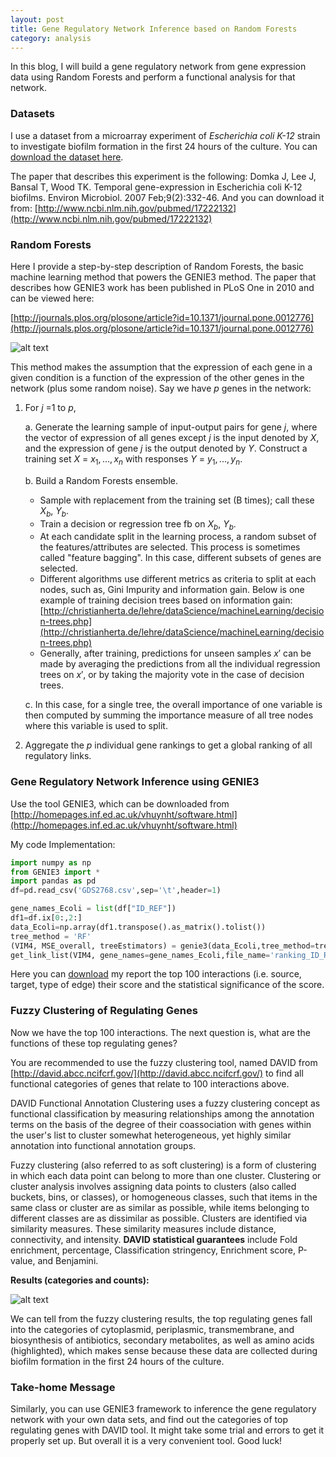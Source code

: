 ```yaml
---
layout: post
title: Gene Regulatory Network Inference based on Random Forests
category: analysis
---
```


In this blog, I will build a gene regulatory network from gene expression data using Random Forests and perform a functional analysis for that network. 

### Datasets

I use a dataset from a microarray experiment of _Escherichia coli K-12_ strain to investigate biofilm formation in the first 24 hours of the culture. You can [download the dataset here](https://github.com/jinzhenfan/jinzhenfan.github.io/blob/master/scripts/RF/GDS2768.csv).

The paper that describes this experiment is the following:
Domka J, Lee J, Bansal T, Wood TK. Temporal gene-expression in Escherichia coli K-12 biofilms. Environ Microbiol. 2007 Feb;9(2):332-46.
And you can download it from:
[http://www.ncbi.nlm.nih.gov/pubmed/17222132](http://www.ncbi.nlm.nih.gov/pubmed/17222132)

### Random Forests

Here I provide a step-by-step description of Random Forests, the basic machine learning method that powers the GENIE3 method. The paper that describes how GENIE3 work has been published in PLoS One in 2010 and can be viewed here:

[http://journals.plos.org/plosone/article?id=10.1371/journal.pone.0012776](http://journals.plos.org/plosone/article?id=10.1371/journal.pone.0012776)

![alt text](https://rawgit.com/jinzhenfan/jinzhenfan.github.io/master/images/RF/RF.png)

This method makes the assumption that the expression of each gene in a given condition is a function of the expression of the other genes in the network (plus some random noise). Say we have $p$ genes in the network: 

1. For $j$ =1 to $p$, 

	a. Generate the learning sample of input-output pairs for gene $j$, where the vector of expression of all genes except $j$ is the input denoted by $X$, and the expression of gene $j$ is the output denoted by $Y$. Construct a training set $X$ = $x_1, ..., x_n$ with responses $Y$ = $y_1, ..., y_n$.

	b.  Build a Random Forests ensemble. 

	* Sample with replacement from the training set (B times); call these $X_b$, $Y_b$.
	* Train a decision or regression tree fb on $X_b$, $Y_b$.
	* At each candidate split in the learning process, a random subset of the features/attributes are selected. This process is sometimes called "feature bagging". In this case, different subsets of genes are selected.
	* Different algorithms use different metrics as criteria to split at each nodes, such as, Gini Impurity and information gain. Below is one example of training decision trees based on information gain:
[http://christianherta.de/lehre/dataScience/machineLearning/decision-trees.php](http://christianherta.de/lehre/dataScience/machineLearning/decision-trees.php)
	* Generally, after training, predictions for unseen samples $x'$ can be made by averaging the predictions from all the individual regression trees on $x'$, or by taking the majority vote in the case of decision trees.

	c.  In this case, for a single tree, the overall importance of one variable is then computed by summing the importance measure of all tree nodes where this variable is used to split. 

2.  Aggregate the $p$ individual gene rankings to get a global ranking of all regulatory links.


### Gene Regulatory Network Inference using GENIE3

Use the tool GENIE3, which can be downloaded from [http://homepages.inf.ed.ac.uk/vhuynht/software.html](http://homepages.inf.ed.ac.uk/vhuynht/software.html)

My code Implementation:

```python
import numpy as np
from GENIE3 import *
import pandas as pd
df=pd.read_csv('GDS2768.csv',sep='\t',header=1)

gene_names_Ecoli = list(df["ID_REF"])
df1=df.ix[0:,2:]
data_Ecoli=np.array(df1.transpose().as_matrix().tolist())
tree_method = 'RF'
(VIM4, MSE_overall, treeEstimators) = genie3(data_Ecoli,tree_method=tree_method,compute_MSE=True)
get_link_list(VIM4, gene_names=gene_names_Ecoli,file_name='ranking_ID_REF.txt')

```

Here you can [download](https://github.com/jinzhenfan/jinzhenfan.github.io/blob/master/scripts/RF/ranking_ID_REF_Top100.txt) my report the top 100 interactions (i.e. source, target, type of edge) their score and the statistical significance of the score.

### Fuzzy Clustering of Regulating Genes

Now we have the top 100 interactions. The next question is, what are the functions of these top regulating genes?

You are recommended to use the fuzzy clustering tool, named DAVID from [http://david.abcc.ncifcrf.gov/](http://david.abcc.ncifcrf.gov/) to find all functional categories of genes that relate to 100 interactions above. 

DAVID Functional Annotation Clustering uses a fuzzy clustering concept as functional classification by measuring relationships among the annotation terms on the basis of the degree of their coassociation with genes within the user's list to cluster somewhat heterogeneous, yet highly similar annotation into functional annotation groups. 

Fuzzy clustering (also referred to as soft clustering) is a form of clustering in which each data point can belong to more than one cluster. Clustering or cluster analysis involves assigning data points to clusters (also called buckets, bins, or classes), or homogeneous classes, such that items in the same class or cluster are as similar as possible, while items belonging to different classes are as dissimilar as possible. Clusters are identified via similarity measures. These similarity measures include distance, connectivity, and intensity. **DAVID statistical guarantees** include Fold enrichment, percentage, Classification stringency, Enrichment score, P-value, and Benjamini. 

**Results (categories and counts):**

![alt text](https://rawgit.com/jinzhenfan/jinzhenfan.github.io/master/images/RF/DAVID1.png)

We can tell from the fuzzy clustering results, the top regulating genes fall into the categories of cytoplasmid, periplasmic, transmembrane, and biosynthesis of antibiotics, secondary metabolites, as well as amino acids (highlighted), which makes sense because these data are collected during biofilm formation in the first 24 hours of the culture. 

### Take-home Message

Similarly, you can use GENIE3 framework to inference the gene regulatory network with your own data sets, and find out the categories of top regulating genes with DAVID tool. It might take some trial and errors to get it properly set up. But overall it is a very convenient tool. Good luck!




